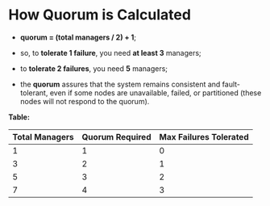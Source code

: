 # How Quorum is Calculated

- **quorum = (total managers / 2) + 1**;
- so, to **tolerate 1 failure**, you need **at least 3** managers;
- to **tolerate 2 failures**, you need **5** managers;


- the **quorum** assures that the system remains consistent and fault-tolerant, even if some nodes are unavailable, failed, or partitioned (these nodes will not respond to the quorum).

**Table:**


| Total Managers | Quorum Required | Max Failures Tolerated |
|----------------|-----------------|------------------------|
| 1              | 1               | 0                      |
| 3              | 2               | 1                      |
| 5              | 3               | 2                      |
| 7              | 4               | 3                      |
